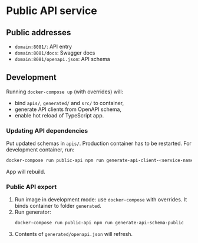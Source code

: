 # Public API service

## Public addresses

* `domain:8081/`: API entry
* `domain:8081/docs`: Swagger docs
* `domain:8081/openapi.json`: API schema

## Development

Running `docker-compose up` (with overrides) will:
* bind `apis/`, `generated/` and `src/` to container,
* generate API clients from OpenAPI schema,
* enable hot reload of TypeScript app.

### Updating API dependencies

Put updated schemas in `apis/`. Production container has to be restarted. For development container, run:
```bash
docker-compose run public-api npm run generate-api-client-<service-name>
```
App will rebuild.

### Public API export

1. Run image in development mode: use `docker-compose` with overrides. It binds container to folder `generated`.
2. Run generator:
   ```bash
   docker-compose run public-api npm run generate-api-schema-public
   ```
3. Contents of `generated/openapi.json` will refresh.
